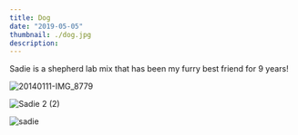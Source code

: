```yaml
---
title: Dog
date: "2019-05-05"
thumbnail: ./dog.jpg
description:
---
```


Sadie is a shepherd lab mix that has been my furry best friend for 9 years!

![20140111-IMG_8779](https://tva1.sinaimg.cn/large/007S8ZIlgy1gik7js2vz4j31920u0tgd.jpg)

![Sadie 2 (2)](https://tva1.sinaimg.cn/large/007S8ZIlgy1gik7k4cceuj31900u04qs.jpg)

![sadie](https://instagram.fcps1-1.fna.fbcdn.net/v/t51.2885-15/sh0.08/e35/p640x640/118520106_911928672631028_350391904811233086_n.jpg?_nc_ht=instagram.fcps1-1.fna.fbcdn.net&_nc_cat=108&_nc_ohc=S-vrR1NZmloAX8FwYGS&oh=ef62fdcea66a70234b17ba4aeab39f3d&oe=5F803FE6)

